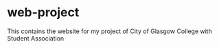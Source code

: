 # web-project
This contains the website for my project of City of Glasgow College with Student Association

